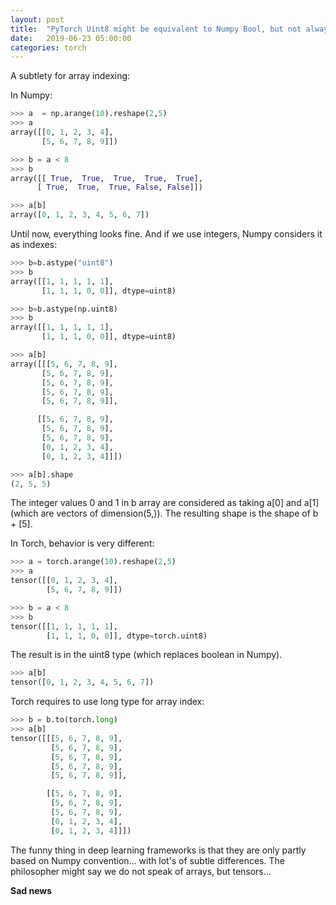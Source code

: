 ```yaml
---
layout: post
title:  "PyTorch Uint8 might be equivalent to Numpy Bool, but not always Numpy Uint8"
date:   2019-06-23 05:00:00
categories: torch
---
```


A subtlety for array indexing:

In Numpy:

```python
>>> a  = np.arange(10).reshape(2,5)
>>> a
array([[0, 1, 2, 3, 4],
       [5, 6, 7, 8, 9]])

>>> b = a < 8
>>> b
array([[ True,  True,  True,  True,  True],
      [ True,  True,  True, False, False]])

>>> a[b]
array([0, 1, 2, 3, 4, 5, 6, 7])
```

Until now, everything looks fine. And if we use integers, Numpy considers it as indexes:

```python
>>> b=b.astype("uint8")
>>> b
array([[1, 1, 1, 1, 1],
       [1, 1, 1, 0, 0]], dtype=uint8)

>>> b=b.astype(np.uint8)
>>> b
array([[1, 1, 1, 1, 1],
       [1, 1, 1, 0, 0]], dtype=uint8)

>>> a[b]
array([[[5, 6, 7, 8, 9],
       [5, 6, 7, 8, 9],
       [5, 6, 7, 8, 9],
       [5, 6, 7, 8, 9],
       [5, 6, 7, 8, 9]],

      [[5, 6, 7, 8, 9],
       [5, 6, 7, 8, 9],
       [5, 6, 7, 8, 9],
       [0, 1, 2, 3, 4],
       [0, 1, 2, 3, 4]]])

>>> a[b].shape
(2, 5, 5)
```

The integer values 0 and 1 in b array are considered as taking a[0] and a[1] (which are vectors of dimension(5,)). The resulting shape is the shape of b + [5].

In Torch, behavior is very different:

```python
>>> a = torch.arange(10).reshape(2,5)
>>> a
tensor([[0, 1, 2, 3, 4],
        [5, 6, 7, 8, 9]])

>>> b = a < 8
>>> b
tensor([[1, 1, 1, 1, 1],
        [1, 1, 1, 0, 0]], dtype=torch.uint8)
```

The result is in the uint8 type (which replaces boolean in Numpy).

```python
>>> a[b]
tensor([0, 1, 2, 3, 4, 5, 6, 7])
```

Torch requires to use long type for array index:

```python
>>> b = b.to(torch.long)
>>> a[b]
tensor([[[5, 6, 7, 8, 9],
         [5, 6, 7, 8, 9],
         [5, 6, 7, 8, 9],
         [5, 6, 7, 8, 9],
         [5, 6, 7, 8, 9]],

        [[5, 6, 7, 8, 9],
         [5, 6, 7, 8, 9],
         [5, 6, 7, 8, 9],
         [0, 1, 2, 3, 4],
         [0, 1, 2, 3, 4]]])
```

The funny thing in deep learning frameworks is that they are only partly based on Numpy convention... with lot's of subtle differences. The philosopher might say we do not speak of arrays, but tensors...

**Sad news**
